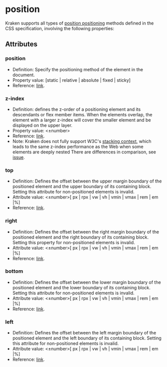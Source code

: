 # position

Kraken supports all types of [position positioning](https://developer.mozilla.org/zh-CN/docs/Web/CSS/position) methods defined in the CSS specification, involving the following properties:

## Attributes

### position

- Definition: Specify the positioning method of the element in the document.
- Property value: [static | relative | absolute | fixed | sticky]
- Reference: [link](https://developer.mozilla.org/zh-CN/docs/Web/CSS/position).

### z-index

- Definition: defines the z-order of a positioning element and its descendants or flex member items. When the elements overlap, the element with a larger z-index will cover the smaller element and be displayed on the upper layer.
- Property value: <±number>
- Reference: [link](https://developer.mozilla.org/zh-CN/docs/Web/CSS/z-index).
- Note: Kraken does not fully support W3C's [stacking context](https://www.w3.org/TR/CSS2/zindex.html), which leads to the same z-index performance as the Web when some elements are deeply nested There are differences in comparison, see [issue](https://github.com/openkraken/kraken/issues/55).

### top

- Definition: Defines the offset between the upper margin boundary of the positioned element and the upper boundary of its containing block. Setting this attribute for non-positioned elements is invalid.
- Attribute value: <±number>[ px | rpx | vw | vh | vmin | vmax | rem | em |%]
- Reference: [link](https://developer.mozilla.org/zh-CN/docs/Web/CSS/top).

### right

- Definition: Defines the offset between the right margin boundary of the positioned element and the right boundary of its containing block. Setting this property for non-positioned elements is invalid.
- Attribute value: <±number>[ px | rpx | vw | vh | vmin | vmax | rem | em |%]
- Reference: [link](https://developer.mozilla.org/zh-CN/docs/Web/CSS/right).

### bottom

- Definition: Defines the offset between the lower margin boundary of the positioned element and the lower boundary of its containing block. Setting this attribute for non-positioned elements is invalid.
- Attribute value: <±number>[ px | rpx | vw | vh | vmin | vmax | rem | em |%]
- Reference: [link](https://developer.mozilla.org/zh-CN/docs/Web/CSS/bottom).

### left

- Definition: Defines the offset between the left margin boundary of the positioned element and the left boundary of its containing block. Setting this attribute for non-positioned elements is invalid.
- Attribute value: <±number>[ px | rpx | vw | vh | vmin | vmax | rem | em |%]
- Reference: [link](https://developer.mozilla.org/zh-CN/docs/Web/CSS/left).
